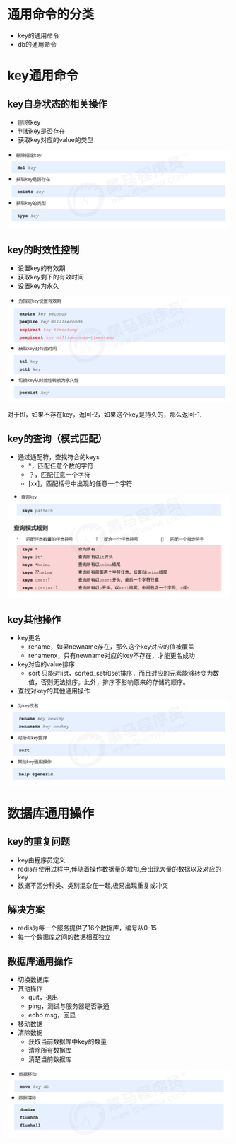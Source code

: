 # 通用命令的分类

- key的通用命令
- db的通用命令



# key通用命令

## key自身状态的相关操作

- 删除key
- 判断key是否存在
- 获取key对应的value的类型

![image-20200521152355269](figure/image-20200521152355269.png)

## key的时效性控制

- 设置key的有效期
- 获取key剩下的有效时间
- 设置key为永久

![image-20200521152621484](figure/image-20200521152621484.png)

对于ttl，如果不存在key，返回-2，如果这个key是持久的，那么返回-1.

## key的查询（模式匹配）

- 通过通配符，查找符合的keys
  - *，匹配任意个数的字符
  - ？，匹配任意一个字符
  - [xx]，匹配括号中出现的任意一个字符

![image-20200521160456929](figure/image-20200521160456929.png)

## key其他操作

- key更名
  - rename，如果newname存在，那么这个key对应的值被覆盖
  - renamenx，只有newname对应的key不存在，才能更名成功
- key对应的value排序
  - sort 只能对list，sorted_set和set排序，而且对应的元素能够转变为数值，否则无法排序。此外，排序不影响原来的存储的顺序。
- 查找对key的其他通用操作

![image-20200521161116397](figure/image-20200521161116397.png)







# 数据库通用操作

## key的重复问题

- key由程序员定义
- redis在使用过程中,伴随着操作数据量的增加,会出现大量的数据以及对应的key
- 数据不区分种类、类别混杂在一起,极易出现重复或冲突

## 解决方案

- redis为每一个服务提供了16个数据库，编号从0-15
- 每一个数据库之间的数据相互独立



## 数据库通用操作

- 切换数据库
- 其他操作
  - quit，退出
  - ping，测试与服务器是否联通
  - echo msg，回显
- 移动数据
- 清除数据
  - 获取当前数据库中key的数量
  - 清除所有数据库
  - 清楚当前数据库

![image-20200521161611379](figure/image-20200521161611379.png)